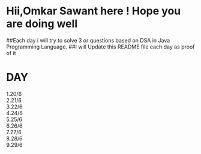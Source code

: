 # Hii,Omkar Sawant here ! Hope you are doing well
##Each day i will try to solve 3 or questions based on DSA in Java Programming Language.
##I will Update this README file each day as proof of it 
# DAY 
  1.20/6 <br>
  2.21/6 <br>
  3.22/6 <br>
  4.24/6 <br>
  5.25/6 <br>
  6.26/6 <br>
  7.27/6 <br>
  8.28/6 <br>
  9.29/6 <br>
